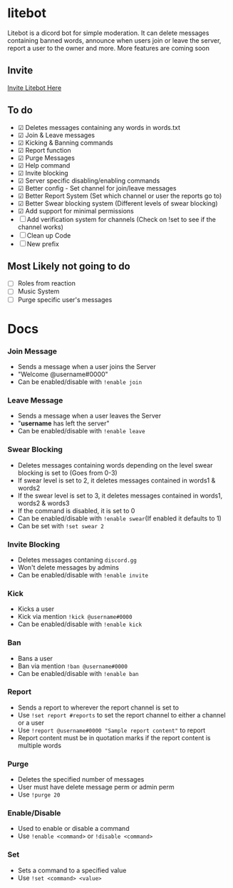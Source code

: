 # litebot
Litebot is a dicord bot for simple moderation. It can delete messages containing banned words, announce when users join or leave the server, report a user to the owner and more. More features are coming soon
## Invite

[Invite Litebot Here](https://discordapp.com/oauth2/authorize?client_id=405829095054770187&scope=bot&permissions=11278)

## To do
- ☑ Deletes messages containing any words in words.txt
- ☑ Join & Leave messages
- ☑ Kicking & Banning commands
- ☑ Report function
- ☑ Purge Messages 
- ☑ Help command
- ☑ Invite blocking
- ☑ Server specific disabling/enabling commands
- ☑ Better config - Set channel for join/leave messages
- ☑ Better Report System (Set which channel or user the reports go to)
- ☑ Better Swear blocking system (Different levels of swear blocking)
- ☑ Add support for minimal permissions
- ☐ Add verification system for channels (Check on !set to see if the channel works)
- ☐ Clean up Code
- ☐ New prefix

## Most Likely not going to do
- ☐ Roles from reaction
- ☐ Music System
- ☐ Purge specific user's messages

# Docs

### Join Message
- Sends a message when a user joins the Server
- "Welcome @username#0000"
- Can be enabled/disable with `!enable join`
### Leave Message
- Sends a message when a user leaves the Server
- "**username** has left the server"
- Can be enabled/disable with `!enable leave`
### Swear Blocking
- Deletes messages containing words depending on the level swear blocking is set to (Goes from 0-3)
- If swear level is set to 2, it deletes messages contained in words1 & words2
- If the swear level is set to 3, it deletes messages contained in words1, words2 & words3
- If the command is disabled, it is set to 0
- Can be enabled/disable with `!enable swear`(If enabled it defaults to 1)
- Can be set with `!set swear 2`
### Invite Blocking
- Deletes messages contaning `discord.gg`
- Won't delete messages by admins
- Can be enabled/disable with `!enable invite`
### Kick
- Kicks a user
- Kick via mention `!kick @username#0000`
- Can be enabled/disable with `!enable kick`
### Ban
- Bans a user
- Ban via mention `!ban @username#0000`
- Can be enabled/disable with `!enable ban`
### Report
- Sends a report to wherever the report channel is set to
- Use `!set report #reports` to set the report channel to either a channel or a user
- Use `!report @username#0000 "Sample report content"` to report
- Report content must be in quotation marks if the report content is multiple words
### Purge
- Deletes the specified number of messages
- User must have delete message perm or admin perm
- Use `!purge 20`
### Enable/Disable
- Used to enable or disable a command
- Use `!enable <command>` or `!disable <command>`
### Set
- Sets a command to a specified value
- Use `!set <command> <value>`

